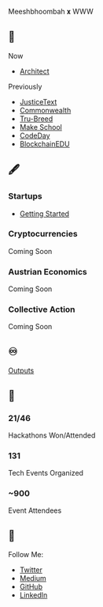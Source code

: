 Meeshbhoombah 𝐱 WWW

## 🤔
Now
- [Architect](https://twitter.com/_thearchproj_)

Previously
- [JusticeText](https://justicetext.com/)
- [Commonwealth](https://commonwealth.im/)
- [Tru-Breed](https://www.tru-breed.com/)
- [Make School](https://makeschool.org/)
- [CodeDay](https://www.codeday.org/)
- [BlockchainEDU](https://www.blockchainedu.org/)

## 🖋
### Startups
- [Getting Started](/writing/startups/getting-started.md)

### Cryptocurrencies
Coming Soon

### Austrian Economics
Coming Soon

### Collective Action
Coming Soon

## ♾
[Outputs](https://meeshbhoombah2020.notion.site/Outputs-25bce498609c4d089bc670ec3dfce8ad)

## 🔢
### 21/46
Hackathons Won/Attended

### 131
Tech Events Organized

### ~900
Event Attendees

## 🔁
Follow Me:
- [Twitter](https://twitter.com/meeshbhoombah)
- [Medium](https://meeshbhoombah.medium.com/)
- [GitHub](https://github.com/meeshbhoombah/)
- [LinkedIn](https://www.linkedin.com/in/aboutrohan/)

